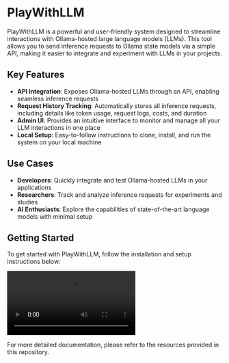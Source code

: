 # PlayWithLLM

PlayWithLLM is a powerful and user-friendly system designed to streamline interactions with Ollama-hosted large language models (LLMs). This tool allows you to send inference requests to Ollama state models via a simple API, making it easier to integrate and experiment with LLMs in your projects.

## Key Features

- **API Integration**: Exposes Ollama-hosted LLMs through an API, enabling seamless inference requests
- **Request History Tracking**: Automatically stores all inference requests, including details like token usage, request logs, costs, and duration
- **Admin UI**: Provides an intuitive interface to monitor and manage all your LLM interactions in one place
- **Local Setup**: Easy-to-follow instructions to clone, install, and run the system on your local machine

## Use Cases

- **Developers**: Quickly integrate and test Ollama-hosted LLMs in your applications
- **Researchers**: Track and analyze inference requests for experiments and studies
- **AI Enthusiasts**: Explore the capabilities of state-of-the-art language models with minimal setup

## Getting Started

To get started with PlayWithLLM, follow the installation and setup instructions below:

<video src="./pwllm-up-and-running.webm" controls></video>

For more detailed documentation, please refer to the resources provided in this repository.